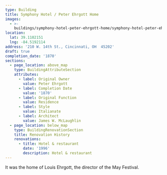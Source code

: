 ```yaml
---
type: Building
title: Symphony Hotel / Peter Ehrgott Home
images:
  - >-
    buildings/symphony-hotel-peter-ehrgott-home/symphony-hotel-peter-ehrgott-home-0_tzvsmk
location:
  lat: 39.1102151
  lng: -84.5192114
address: '210 W. 14th St., Cincinnati, OH  45202'
draft: true
completion_date: '1870'
sections:
  - page_location: above_map
    type: BuildingAttributeSection
    attributes:
      - label: Original Owner
        value: Peter Ehrgott
      - label: Completion Date
        value: '1870'
      - label: Original Function
        value: Residence
      - label: Style
        value: Italianate
      - label: Architect
        value: James W. McLaughlin
  - page_location: below_map
    type: BuildingRenovationSection
    title: Renovation History
    renovations:
      - title: Hotel & restaurant
        date: '1996'
        description: Hotel & restaurant
---
```


It was the home of Louis Ehrgott, the director of the May Festival.

